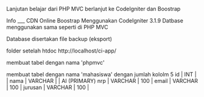 Lanjutan belajar dari PHP MVC berlanjut ke CodeIgniter dan Boostrap

Info \_\_\_
CDN Online Boostrap
Menggunakan CodeIgniter 3.1.9
Datbase menggunakan sama seperti di PHP MVC

Database disertakan file backup (eksport)

<!-- apche -->

folder setelah htdoc http://localhost/ci-app/

<!-- phpmyadmin -->

membuat tabel dengan nama 'phpmvc'

membuat tabel dengan nama 'mahasiswa'
dengan jumlah kololm 5
id | INT | |
nama | VARCHAR | | AI (PRIMARY)
nrp | VARCHAR | 100 |
email | VARCHAR | 100 |
jurusan | VARCHAR | 100 |
